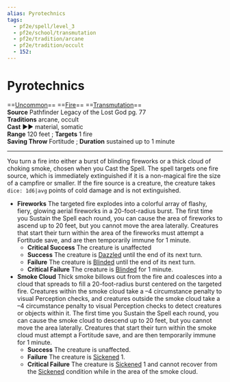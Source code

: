 ```yaml
---
alias: Pyrotechnics
tags:
  - pf2e/spell/level_3
  - pf2e/school/transmutation
  - pf2e/tradition/arcane
  - pf2e/tradition/occult
  - 152:
---
```


# Pyrotechnics

==[Uncommon](../../../Traits/Uncommon.md)== ==[Fire](../../../Traits/Fire.md)== ==[Transmutation](../../../Traits/Transmutation.md)==  
__Source__ Pathfinder Legacy of the Lost God pg. 77  
**Traditions** arcane, occult  
**Cast** ►► material, somatic  
**Range** 120 feet ; **Targets** 1 fire  
**Saving Throw** Fortitude ; **Duration** sustained up to 1 minute

---

You turn a fire into either a burst of blinding fireworks or a thick cloud of choking smoke, chosen when you Cast the Spell. The spell targets one fire source, which is immediately extinguished if it is a non-magical fire the size of a campfire or smaller. If the fire source is a creature, the creature takes `dice: 1d6|avg` points of cold damage and is not extinguished.

- **Fireworks** The targeted fire explodes into a colorful array of flashy, fiery, glowing aerial fireworks in a 20-foot-radius burst. The first time you Sustain the Spell each round, you can cause the area of fireworks to ascend up to 20 feet, but you cannot move the area laterally. Creatures that start their turn within the area of the fireworks must attempt a Fortitude save, and are then temporarily immune for 1 minute.
	- **Critical Success** The creature is unaffected
	- **Success** The creature is [Dazzled](../../../Conditions/Dazzled.md) until the end of its next turn.
	- **Failure** The creature is [Blinded](../../../Conditions/Blinded.md) until the end of its next turn.
	- **Critical Failure** The creature is [Blinded](../../../Conditions/Blinded.md) for 1 minute.
- **Smoke Cloud** Thick smoke billows out from the fire and coalesces into a cloud that spreads to fill a 20-foot-radius burst centered on the targeted fire. Creatures within the smoke cloud take a –4 circumstance penalty to visual Perception checks, and creatures outside the smoke cloud take a –4 circumstance penalty to visual Perception checks to detect creatures or objects within it. The first time you Sustain the Spell each round, you can cause the smoke cloud to descend up to 20 feet, but you cannot move the area laterally. Creatures that start their turn within the smoke cloud must attempt a Fortitude save, and are then temporarily immune for 1 minute.
	- **Success** The creature is unaffected.
	- **Failure** The creature is [Sickened](../../../Conditions/Sickened.md) 1.
	- **Critical Failure** The creature is [Sickened](../../../Conditions/Sickened.md) 1 and cannot recover from the [Sickened](../../../Conditions/Sickened.md) condition while in the area of the smoke cloud.
